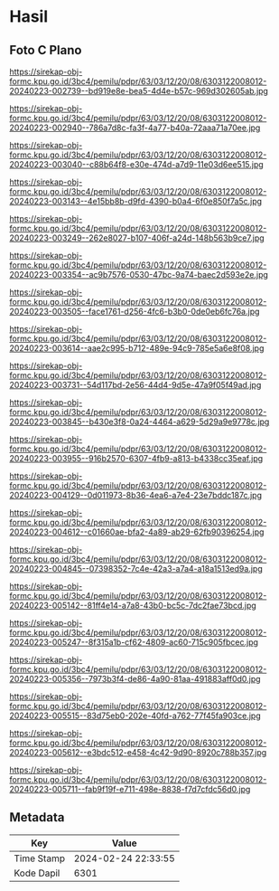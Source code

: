 # Hasil

## Foto C Plano

https://sirekap-obj-formc.kpu.go.id/3bc4/pemilu/pdpr/63/03/12/20/08/6303122008012-20240223-002739--bd919e8e-bea5-4d4e-b57c-969d302605ab.jpg

https://sirekap-obj-formc.kpu.go.id/3bc4/pemilu/pdpr/63/03/12/20/08/6303122008012-20240223-002940--786a7d8c-fa3f-4a77-b40a-72aaa71a70ee.jpg

https://sirekap-obj-formc.kpu.go.id/3bc4/pemilu/pdpr/63/03/12/20/08/6303122008012-20240223-003040--c88b64f8-e30e-474d-a7d9-11e03d6ee515.jpg

https://sirekap-obj-formc.kpu.go.id/3bc4/pemilu/pdpr/63/03/12/20/08/6303122008012-20240223-003143--4e15bb8b-d9fd-4390-b0a4-6f0e850f7a5c.jpg

https://sirekap-obj-formc.kpu.go.id/3bc4/pemilu/pdpr/63/03/12/20/08/6303122008012-20240223-003249--262e8027-b107-406f-a24d-148b563b9ce7.jpg

https://sirekap-obj-formc.kpu.go.id/3bc4/pemilu/pdpr/63/03/12/20/08/6303122008012-20240223-003354--ac9b7576-0530-47bc-9a74-baec2d593e2e.jpg

https://sirekap-obj-formc.kpu.go.id/3bc4/pemilu/pdpr/63/03/12/20/08/6303122008012-20240223-003505--face1761-d256-4fc6-b3b0-0de0eb6fc76a.jpg

https://sirekap-obj-formc.kpu.go.id/3bc4/pemilu/pdpr/63/03/12/20/08/6303122008012-20240223-003614--aae2c995-b712-489e-94c9-785e5a6e8f08.jpg

https://sirekap-obj-formc.kpu.go.id/3bc4/pemilu/pdpr/63/03/12/20/08/6303122008012-20240223-003731--54d117bd-2e56-44d4-9d5e-47a9f05f49ad.jpg

https://sirekap-obj-formc.kpu.go.id/3bc4/pemilu/pdpr/63/03/12/20/08/6303122008012-20240223-003845--b430e3f8-0a24-4464-a629-5d29a9e9778c.jpg

https://sirekap-obj-formc.kpu.go.id/3bc4/pemilu/pdpr/63/03/12/20/08/6303122008012-20240223-003955--916b2570-6307-4fb9-a813-b4338cc35eaf.jpg

https://sirekap-obj-formc.kpu.go.id/3bc4/pemilu/pdpr/63/03/12/20/08/6303122008012-20240223-004129--0d011973-8b36-4ea6-a7e4-23e7bddc187c.jpg

https://sirekap-obj-formc.kpu.go.id/3bc4/pemilu/pdpr/63/03/12/20/08/6303122008012-20240223-004612--c01660ae-bfa2-4a89-ab29-62fb90396254.jpg

https://sirekap-obj-formc.kpu.go.id/3bc4/pemilu/pdpr/63/03/12/20/08/6303122008012-20240223-004845--07398352-7c4e-42a3-a7a4-a18a1513ed9a.jpg

https://sirekap-obj-formc.kpu.go.id/3bc4/pemilu/pdpr/63/03/12/20/08/6303122008012-20240223-005142--81ff4e14-a7a8-43b0-bc5c-7dc2fae73bcd.jpg

https://sirekap-obj-formc.kpu.go.id/3bc4/pemilu/pdpr/63/03/12/20/08/6303122008012-20240223-005247--8f315a1b-cf62-4809-ac60-715c905fbcec.jpg

https://sirekap-obj-formc.kpu.go.id/3bc4/pemilu/pdpr/63/03/12/20/08/6303122008012-20240223-005356--7973b3f4-de86-4a90-81aa-491883aff0d0.jpg

https://sirekap-obj-formc.kpu.go.id/3bc4/pemilu/pdpr/63/03/12/20/08/6303122008012-20240223-005515--83d75eb0-202e-40fd-a762-77f45fa903ce.jpg

https://sirekap-obj-formc.kpu.go.id/3bc4/pemilu/pdpr/63/03/12/20/08/6303122008012-20240223-005612--e3bdc512-e458-4c42-9d90-8920c788b357.jpg

https://sirekap-obj-formc.kpu.go.id/3bc4/pemilu/pdpr/63/03/12/20/08/6303122008012-20240223-005711--fab9f19f-e711-498e-8838-f7d7cfdc56d0.jpg


## Metadata

| Key        | Value               |
| ---------- | ------------------- |
| Time Stamp | 2024-02-24 22:33:55 |
| Kode Dapil | 6301                |



